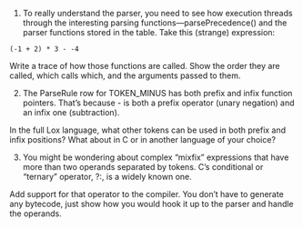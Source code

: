 1. To really understand the parser, you need to see how execution threads through the interesting parsing functions—parsePrecedence() and the parser functions stored in the table. Take this (strange) expression:

```(-1 + 2) * 3 - -4```

Write a trace of how those functions are called. Show the order they are called, which calls which, and the arguments passed to them.

2. The ParseRule row for TOKEN_MINUS has both prefix and infix function pointers. That’s because - is both a prefix operator (unary negation) and an infix one (subtraction).

In the full Lox language, what other tokens can be used in both prefix and infix positions? What about in C or in another language of your choice?

3. You might be wondering about complex “mixfix” expressions that have more than two operands separated by tokens. C’s conditional or “ternary” operator, ?:, is a widely known one.

Add support for that operator to the compiler. You don’t have to generate any bytecode, just show how you would hook it up to the parser and handle the operands.